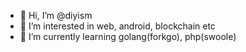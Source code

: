 - 👋 Hi, I’m @diyism
- 👀 I’m interested in web, android, blockchain etc
- 🌱 I’m currently learning golang(forkgo), php(swoole)
